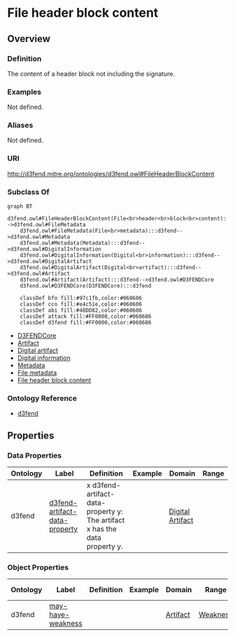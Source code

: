 # File header block content

## Overview

### Definition
The content of a header block not including the signature.

### Examples
Not defined.

### Aliases
Not defined.

### URI
http://d3fend.mitre.org/ontologies/d3fend.owl#FileHeaderBlockContent

### Subclass Of
```mermaid
graph BT
    d3fend.owl#FileHeaderBlockContent(File<br>header<br>block<br>content):::d3fend-->d3fend.owl#FileMetadata
    d3fend.owl#FileMetadata(File<br>metadata):::d3fend-->d3fend.owl#Metadata
    d3fend.owl#Metadata(Metadata):::d3fend-->d3fend.owl#DigitalInformation
    d3fend.owl#DigitalInformation(Digital<br>information):::d3fend-->d3fend.owl#DigitalArtifact
    d3fend.owl#DigitalArtifact(Digital<br>artifact):::d3fend-->d3fend.owl#Artifact
    d3fend.owl#Artifact(Artifact):::d3fend-->d3fend.owl#D3FENDCore
    d3fend.owl#D3FENDCore(D3FENDCore):::d3fend
    
    classDef bfo fill:#97c1fb,color:#060606
    classDef cco fill:#e4c51e,color:#060606
    classDef abi fill:#48DD82,color:#060606
    classDef attack fill:#FF0000,color:#060606
    classDef d3fend fill:#FF0000,color:#060606
```

- [D3FENDCore](/docs/ontology/reference/model/D3FENDCore/D3FENDCore.md)
- [Artifact](/docs/ontology/reference/model/D3FENDCore/Artifact/Artifact.md)
- [Digital artifact](/docs/ontology/reference/model/D3FENDCore/Artifact/Digital%20artifact/Digital%20artifact.md)
- [Digital information](/docs/ontology/reference/model/D3FENDCore/Artifact/Digital%20artifact/Digital%20information/Digital%20information.md)
- [Metadata](/docs/ontology/reference/model/D3FENDCore/Artifact/Digital%20artifact/Digital%20information/Metadata/Metadata.md)
- [File metadata](/docs/ontology/reference/model/D3FENDCore/Artifact/Digital%20artifact/Digital%20information/Metadata/File%20metadata/File%20metadata.md)
- [File header block content](/docs/ontology/reference/model/D3FENDCore/Artifact/Digital%20artifact/Digital%20information/Metadata/File%20metadata/File%20header%20block%20content/File%20header%20block%20content.md)


### Ontology Reference
- [d3fend](http://d3fend.mitre.org/ontologies/d3fend.owl#)

## Properties
### Data Properties
| Ontology | Label | Definition | Example | Domain | Range |
|----------|-------|------------|---------|--------|-------|
| d3fend | [d3fend-artifact-data-property](http://d3fend.mitre.org/ontologies/d3fend.owl#d3fend-artifact-data-property) | x d3fend-artifact-data-property y: The artifact x has the data property y. |  | [Digital Artifact](/docs/ontology/reference/model/D3FENDCore/Artifact/Digital%20artifact/Digital%20artifact.md) | []() |

### Object Properties
| Ontology | Label | Definition | Example | Domain | Range | Inverse Of |
|----------|-------|------------|---------|--------|-------|------------|
| d3fend | [may-have-weakness](http://d3fend.mitre.org/ontologies/d3fend.owl#may-have-weakness) |  |  | [Artifact](/docs/ontology/reference/model/D3FENDCore/Artifact/Artifact.md) | [Weakness](/docs/ontology/reference/model/D3FENDCore/Weakness/Weakness.md) | []() |

